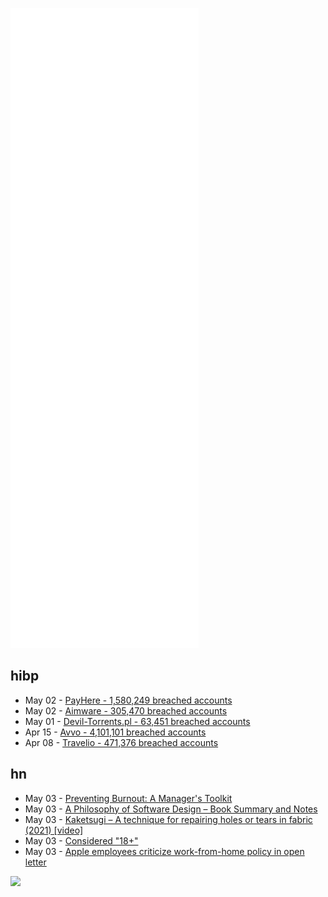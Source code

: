 ![Metrics](https://raw.githubusercontent.com/phixion/phixion/master/metrics.svg)

## hibp

<!--
for https://github.com/phixion/phixion/blob/main/.github/workflows/feeds.yml
-->
<!--START_SECTION:haveibeenpwnd-->
- May 02 - [PayHere - 1,580,249 breached accounts](https://haveibeenpwned.com/PwnedWebsites#PayHere)
- May 02 - [Aimware - 305,470 breached accounts](https://haveibeenpwned.com/PwnedWebsites#Aimware)
- May 01 - [Devil-Torrents.pl - 63,451 breached accounts](https://haveibeenpwned.com/PwnedWebsites#DevilTorrents)
- Apr 15 - [Avvo - 4,101,101 breached accounts](https://haveibeenpwned.com/PwnedWebsites#Avvo)
- Apr 08 - [Travelio - 471,376 breached accounts](https://haveibeenpwned.com/PwnedWebsites#Travelio)
<!--END_SECTION:haveibeenpwnd-->

## hn

<!--
for https://github.com/phixion/phixion/blob/main/.github/workflows/feeds.yml
-->
<!--START_SECTION:hn-->
- May 03 - [Preventing Burnout: A Manager's Toolkit](https://about.gitlab.com/blog/2022/05/03/preventing-burnout-a-managers-toolkit/)
- May 03 - [A Philosophy of Software Design – Book Summary and Notes](https://elvischidera.com/2022-04-29-philosphy-software-design/)
- May 03 - [Kaketsugi – A technique for repairing holes or tears in fabric (2021) [video]](https://www3.nhk.or.jp/nhkworld/en/ondemand/video/5003184/)
- May 03 - [Considered "18+"](https://daniel.haxx.se/blog/2022/05/02/considered-18/)
- May 03 - [Apple employees criticize work-from-home policy in open letter](https://www.engadget.com/apple-criticized-by-employees-over-working-from-home-policy-in-open-letter-123027735.html)
<!--END_SECTION:hn-->

<!--
for https://yhype.me
-->
![](https://hit.yhype.me/github/profile?user_id=13013670)
